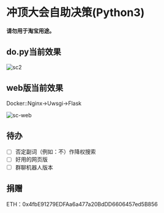 # 冲顶大会自助决策(Python3)

**请勿用于淘宝用途。**

## do.py当前效果
![sc2](https://raw.githubusercontent.com/se4/cddh/master/screenshot/screenshot2.png)


## web版当前效果
Docker::Nginx->Uwsgi->Flask

![sc-web](https://raw.githubusercontent.com/se4/cddh/master/screenshot/screenshot-web.png)

## 待办
- [ ] 否定副词（例如：不）作降权搜索
- [ ] 好用的网页版
- [ ] 群聊机器人版本

## 捐赠
ETH：0x4fbE91279EDFAa6a477a20BdDD6606457ed5B856
